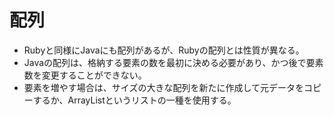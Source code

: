# 配列  
- Rubyと同様にJavaにも配列があるが、Rubyの配列とは性質が異なる。  
- Javaの配列は、格納する要素の数を最初に決める必要があり、かつ後で要素数を変更することができない。  
- 要素を増やす場合は、サイズの大きな配列を新たに作成して元データをコピーするか、ArrayListというリストの一種を使用する。
